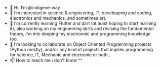 - 👋 Hi, I’m @indigene-way
- 👀 I’m interested in science & engineering, IT, developping and coding, électronics and mechanics, and sometimes art.
- 🌱 I’m currently learning Flutter and dart (at least hoping to start learning it), also working on my engineering skills and revising the fundamental theory, i'm
into deeping my electronnic and programming knowledge too. 
- 💞️ I’m looking to collaborate on Object Oriented Programming projects (Python mostly), and/or any kind of projects that implies programming for science, IT,
Mechanic and electronic or both...
- 📫 How to reach me i don't know ^^

<!---
indigene-way/indigene-way is a ✨ special ✨ repository because its `README.md` (this file) appears on your GitHub profile.
You can click the Preview link to take a look at your changes.
--->
